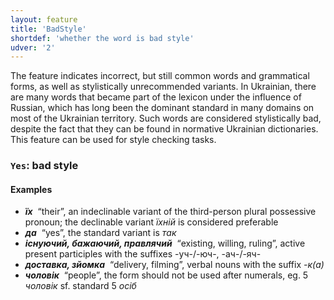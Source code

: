 ```yaml
---
layout: feature
title: 'BadStyle'
shortdef: 'whether the word is bad style'
udver: '2'
---
```


The feature indicates incorrect, but still common words and grammatical forms, as well as stylistically unrecommended variants. In Ukrainian, there are many words that became part of the lexicon under the influence of Russian, which has long been the dominant standard in many domains on most of the Ukrainian territory. Such words are considered stylistically bad, despite the fact that they can be found in normative Ukrainian dictionaries. This feature can be used for style checking tasks.

### <a name="Yes">`Yes`</a>: bad style

#### Examples


* _<b>їх</b>&nbsp;_ “their”, an indeclinable variant of the third-person plural possessive pronoun; the declinable variant _їхній_ is considered preferable 
* _<b>да</b>&nbsp;_ “yes”, the standard variant is _так_ 
* _<b>існуючий, бажаючий, правлячий</b>&nbsp;_ “existing, willing, ruling”, active present participles with the suffixes -уч-/-юч-, -ач-/-яч-  
* _<b>доставка, зйомка</b>&nbsp;_ “delivery, filming”, verbal nouns with the suffix _-к(а)_ 
* _<b>чоловік</b>&nbsp;_ “people”, the form should not be used after numerals, eg. 5 _чоловік_ sf. standard 5 _осіб_ 


<!-- Interlanguage links updated Po 11. listopadu 2024, 20:09:33 CET -->

